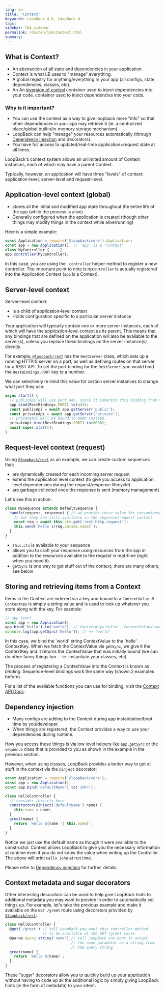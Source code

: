 ```yaml
---
lang: en
title: 'Context'
keywords: LoopBack 4.0, LoopBack 4
tags:
sidebar: lb4_sidebar
permalink: /doc/en/lb4/Context.html
summary:
---
```


## What is Context?

- An abstraction of all state and dependencies in your application.
- Context is what LB uses to "manage" everything.
- A global registry for anything/everything in your app (all configs, state,
dependencies, classes, etc).
- An An [inversion of control](https://en.wikipedia.org/wiki/Inversion_of_control) container used to inject dependencies into your code. container used to inject dependencies into your code.

### Why is it important?

- You can use the context as a way to give loopback more "info" so that other
dependencies in your app may retrieve it (ie. a centralized place/global
builtin/in-memory storage mechanism).
- LoopBack can help "manage" your resources automatically (through
[Dependency Injection](Dependency-injection.html) and decorators).
- You have full access to updated/real-time application+request state at all
times.

LoopBack's context system allows an unlimited amount of Context instances, 
each of which may have a parent Context.

Typically, however, an application will have three "levels" of context: application-level, server-level and request-level.

## Application-level context (global)

- stores all the initial and modified app state throughout the entire life of
the app (while the process is alive)
- Generally configured when the application is created (though other things may
modify things in the context while alive/running)

Here is a simple example:

```js
const Application = require('@loopback/core').Application;
const app = new Application(); // `app` is a "Context"
class MyController { ... }
app.controller(MyController);
```

In this case, you are using the `.controller` helper method to register a new
controller. The important point to note is `MyController` is actually registered
into the Application Context (`app` is a Context).

## Server-level context

Server-level context:
- Is a child of application-level context
- Holds configuration specific to a particular server instance

Your application will typically contain one or more server instances, each of
which will have the application-level context as its parent. This means that
any bindings that are defined on the application will also be available to the
server(s), unless you replace these bindings on the server instance(s) directly.

For example, [`@loopback/rest`](https://github.com/strongloop/loopback-next/blob/master/packages/rest)
has the `RestServer` class, which sets up a running HTTP/S server on a port, as
well as defining routes on that server for a REST API. To set the port binding
for the `RestServer`, you would bind the `RestBindings.PORT` key to a number.

We can selectively re-bind this value for certain server instances to change
what port they use:

```js
async start() {
  // publicApi will use port 443, since it inherits this binding from the app.
  app.bind(RestBindings.PORT).to(443);
  const publicApi = await app.getServer('public');
  const privateApi = await app.getServer('private');
  // privateApi will be bound to 8080 instead.
  privateApi.bind(RestBindings.PORT).to(8080);
  await super.start();
}
```

## Request-level context (request)

Using [`@loopback/rest`](https://github.com/strongloop/loopback-next/blob/master/packages/rest) as an
example, we can create custom sequences that:
- are dynamically created for each incoming server request
- extend the application level context (to give you access to application level dependencies during the request/response lifecycle)
- are garbage collected once the response is sent (memory management)

Let's see this in action:

```js
class MySequence extends DefaultSequence {
  handle(request, response) { // we provide these value for convenience (taken from the Context)
    // but they are still available in the sequence/request context
    const req = await this.ctx.get('rest.http.request');
    this.send(`hello ${req.params.name}`);
  }
}
```

- `this.ctx` is available to your sequence
- allows you to craft your response using resources from the app in addition to
the resources available to the request in real-time (right when you need it)
- `getSync` is one way to get stuff out of the context, there are many others,
see below

## Storing and retrieving items from a Context

Items in the Context are indexed via a key and bound to a `ContextValue`.
A `ContextKey` is simply a string value and is used to look up whatever you
store along with the key. For example:

```js
// app level
const app = new Application();
app.bind('hello').to('world'); // ContextKey='hello', ContextValue='world'
console.log(app.getSync('hello')); // => 'world'
```

In this case, we bind the 'world' string ContextValue to the 'hello' ContextKey.
When we fetch the ContextValue via `getSync`, we give it the ContextKey and it
returns the ContextValue that was initially bound (we can do other fancy things
too -- ie. instantiate your classes, etc)

The process of registering a ContextValue into the Context is known as
_binding_. Sequence-level bindings work the same way (shown 2 examples before).

For a list of the available functions you can use for binding, visit
the [Context API Docs](http://apidocs.loopback.io/@loopback%2fcontext).

## Dependency injection

- Many configs are adding to the Context during app instantiation/boot time by you/developer.
- When things are registered, the Context provides a way to use your
dependencies during runtime.

How you access these things is via low level helpers like `app.getSync` or the
`sequence` class that is provided to you as shown in the example in the previous
section.

However, when using classes, LoopBack provides a better way to get at stuff in
the context via the `@inject` decorator:

```js
const Application = require('@loopback/core');
const app = new Application();
const app.bind('defaultName').to('John');

class HelloController {
  // consider this.ctx here
  constructor(@inject('defaultName') name) {
    this.name = name;
  }
  greet(name) {
    return `Hello ${name || this.name}`;
  }
}
```

Notice we just use the default name as though it were available to the
constructor. Context allows LoopBack to give you the necessary information at
runtime even if you do not know the value when writing up the Controller.
The above will print `Hello John` at run time.

Please refer to [Dependency injection](Dependency-injection.html) for further
details.

## Context metadata and sugar decorators

Other interesting decorators can be used to help give LoopBack hints to
additional metadata you may want to provide in order to automatically set things
up. For example, let's take the previous example and make it available on the
`GET /greet` route using decorators provided by
[`@loopback/rest`](https://github.com/strongloop/loopback-next/blob/master/packages/rest):

```js
class HelloController {
  @get('/greet') // tell LoopBack you want this controller method
                 // to be available at the GET /greet route
  @param.query.string('name') // tell LoopBack you want to accept
                              // the name parameter as a string from
                              // the query string
  greet(name) {
    return `Hello ${name}`;
  }
}
```

These "sugar" decorators allow you to quickly build up your application without
having to code up all the additional logic by simply giving LoopBack hints
(in the form of metadata) to your intent.
